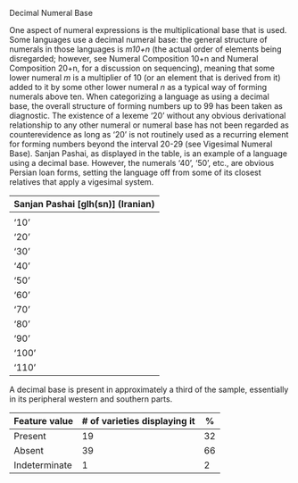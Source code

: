 Decimal Numeral Base

One aspect of numeral expressions is the multiplicational base that is
used. Some languages use a decimal numeral base: the general structure
of numerals in those languages is *m10+n* (the actual order of elements
being disregarded; however, see Numeral Composition 10+n and Numeral
Composition 20+n, for a discussion on sequencing), meaning that some
lower numeral *m* is a multiplier of 10 (or an element that is derived
from it) added to it by some other lower numeral *n* as a typical way of
forming numerals above ten. When categorizing a language as using a
decimal base, the overall structure of forming numbers up to 99 has been
taken as diagnostic. The existence of a lexeme ‘20’ without any obvious
derivational relationship to any other numeral or numeral base has not
been regarded as counterevidence as long as ‘20’ is not routinely used
as a recurring element for forming numbers beyond the interval 20-29
(see Vigesimal Numeral Base). Sanjan Pashai, as displayed in the table,
is an example of a language using a decimal base. However, the numerals
‘40’, ‘50’, etc., are obvious Persian loan forms, setting the language
off from some of its closest relatives that apply a vigesimal system.

| **Sanjan Pashai \[glh(sn)\] (Iranian)** |
|-----------------------------------------|
|                                         |
| ‘10’                                    |
| ‘20’                                    |
| ‘30’                                    |
| ‘40’                                    |
| ‘50’                                    |
| ‘60’                                    |
| ‘70’                                    |
| ‘80’                                    |
| ‘90’                                    |
| ‘100’                                   |
| ‘110’                                   |

A decimal base is present in approximately a third of the sample,
essentially in its peripheral western and southern parts.

| Feature value | \# of varieties displaying it | %   |
|---------------|-------------------------------|-----|
| Present       | 19                            | 32  |
| Absent        | 39                            | 66  |
| Indeterminate | 1                             | 2   |


